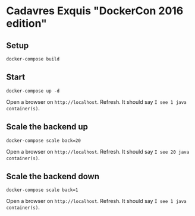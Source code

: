 # Cadavres Exquis "DockerCon 2016 edition"

## Setup

```
docker-compose build
```

## Start

```
docker-compose up -d
```

Open a browser on `http://localhost`. Refresh. It should say `I see 1 java container(s)`.

## Scale the backend up

```
docker-compose scale back=20
```

Open a browser on `http://localhost`. Refresh. It should say `I see 20 java container(s)`.

## Scale the backend down

```
docker-compose scale back=1
```

Open a browser on `http://localhost`. Refresh. It should say `I see 1 java container(s)`.

